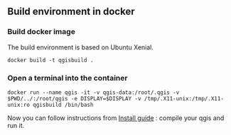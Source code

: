 ## Build environment in docker

### Build docker image

The build environment is based on Ubuntu Xenial.

```
docker build -t qgisbuild .
```

### Open a terminal into the container


```
docker run --name qgis -it -v qgis-data:/root/.qgis -v $PWD/../:/root/qgis -e DISPLAY=$DISPLAY -v /tmp/.X11-unix:/tmp/.X11-unix:ro qgisbuild /bin/bash
```

Now you can follow instructions from [Install guide](../INSTALL) : compile your qgis and run it.